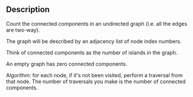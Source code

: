 ## Description
Count the connected components in an undirected graph (i.e. all the edges are two-way).

The graph will be described by an adjacency list of node index numbers.

Think of connected components as the number of islands in the graph.

An empty graph has zero connected components.

Algorithm: for each node, if it's not been visited, perform a traversal from that node. The number of traversals you make is the number of connected components.
